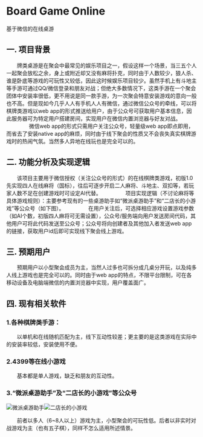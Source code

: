 # Board Game Online
基于微信的在线桌游
## 一. 项目背景
　　牌类桌游是在聚会中最常见的娱乐项目之一，假设这样一个场景，当三五个人一起聚会放松之余，身上或附近却又没有麻将扑克，同时由于人数较少，狼人杀、谁是卧底等游戏的可玩性又较低，因此这时候娱乐项目较少。虽然手机上有斗地主等手游可通过QQ/微信登录和朋友对战；但绝大多数情况下，这类手游在一个聚会团体中安装率很低，更不用说是同一款手游，为一次聚会特意安装游戏的意向一般也不高。但是现如今几乎人人有手机人人有微信，通过微信公众号的牵线，可以将棋牌类游戏以web app的形式推送给用户，由于公众号可获取用户基本信息，因此服务器可为特定用户搭建房间，实现用户在微信内置浏览器与好友对战。
　　
　　微信web app的形式只需用户关注公众号，轻量级web app即点即用，而省去了安装native app的麻烦，同时由于线下聚会的性质又不会丧失真实棋牌游戏时的热闹气氛。当然多人异地在线玩也是完全可以的。

## 二. 功能分析及实现逻辑
　　该项目主要用于微信授权（关注公众号的形式）的在线棋牌类游戏，初版1.0先实现四人在线麻将（国标），往后可逐步开启二人麻将、斗地主、双扣等，若玩家人数不足在创建游戏时可设定AI代替。
　　
　　项目实现逻辑（不讨论麻将等具体游戏规则）：主要参考现有的一些桌游助手如“微派桌游助手”和“二店长的小游戏”等公众号（如下图）。
　　
　　在用户关注后，可选择相应游戏设置游戏参数（如AI个数，初版四人麻将可无需设置），公众号/服务端向用户发送房间代码，其他用户可将此代码发送至公众号；公众号将向创建者及其他加入者发送web app的链接，获取用户id后即可实现线下聚会线上游戏。

## 三. 预期用户
　　预期用户以小型聚会成员为主，当然人过多也可拆分成几桌分开玩，以及纯多人线上游戏也是完全可以的。同时由于web app的特点，不限平台限制，可在各移动设备及电脑端微信的内置浏览器中实现，用户覆盖面广。
　　
## 四. 现有相关软件
### 1.各种棋牌类手游：
　　以单机和在线随机匹配为主，线下互动性较差；更主要的是这类游戏在实际中的安装率较低，安装使用不便。

### 2.4399等在线小游戏
　　基本都是单人游戏，缺乏和朋友的互动性。

### 3.“微派桌游助手”及“二店长的小游戏”等公众号
![微派桌游助手](http://chuantu.biz/t5/41/1478722696x3081559098.png)![二店长的小游戏](http://chuantu.biz/t5/41/1478722735x3081559098.jpg)

　　前者以多人（6~8人以上）游戏为主，小型聚会的可玩性低。后者以非实时对战游戏为主（也有五子棋），同样不怎么适用所述情景。

